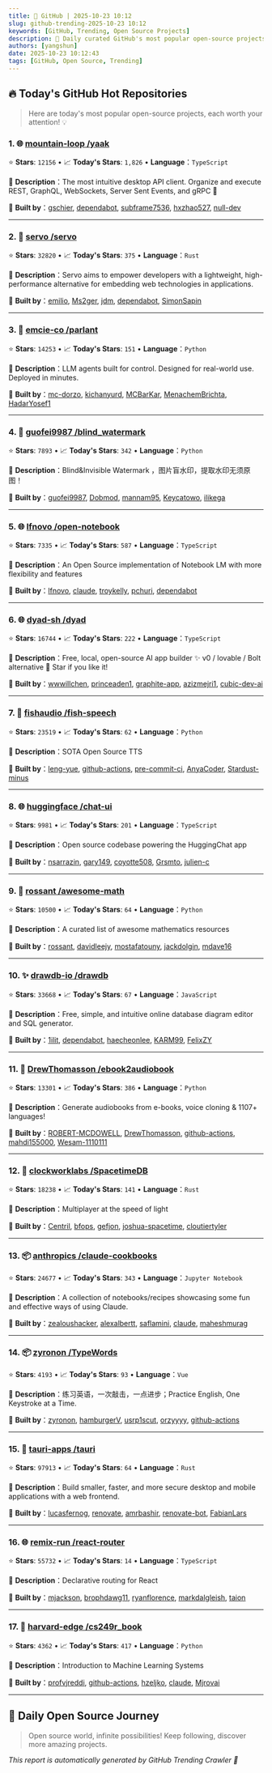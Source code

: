 ```yaml
---
title: 🚀 GitHub | 2025-10-23 10:12
slug: github-trending-2025-10-23 10:12
keywords: [GitHub, Trending, Open Source Projects]
description: 🌟 Daily curated GitHub's most popular open-source projects to help you stay on the pulse of technology!
authors: [yangshun]
date: 2025-10-23 10:12:43
tags: [GitHub, Open Source, Trending]
---
```


## 🔥 Today's GitHub Hot Repositories

> Here are today's most popular open-source projects, each worth your attention! 💡

### 1. 🌐 [mountain-loop /yaak](https://github.com/mountain-loop/yaak)

⭐ **Stars**: `12156`   •   📈 **Today's Stars**: `1,826`   •   **Language**：`TypeScript`

📝 **Description**：The most intuitive desktop API client. Organize and execute REST, GraphQL, WebSockets, Server Sent Events, and gRPC 🦬

🤝 **Built by**：[gschier](https://github.com/gschier), [dependabot](https://github.com/dependabot), [subframe7536](https://github.com/subframe7536), [hxzhao527](https://github.com/hxzhao527), [null-dev](https://github.com/null-dev)

---

### 2. 🦀 [servo /servo](https://github.com/servo/servo)

⭐ **Stars**: `32820`   •   📈 **Today's Stars**: `375`   •   **Language**：`Rust`

📝 **Description**：Servo aims to empower developers with a lightweight, high-performance alternative for embedding web technologies in applications.

🤝 **Built by**：[emilio](https://github.com/emilio), [Ms2ger](https://github.com/Ms2ger), [jdm](https://github.com/jdm), [dependabot](https://github.com/dependabot), [SimonSapin](https://github.com/SimonSapin)

---

### 3. 🐍 [emcie-co /parlant](https://github.com/emcie-co/parlant)

⭐ **Stars**: `14253`   •   📈 **Today's Stars**: `151`   •   **Language**：`Python`

📝 **Description**：LLM agents built for control. Designed for real-world use. Deployed in minutes.

🤝 **Built by**：[mc-dorzo](https://github.com/mc-dorzo), [kichanyurd](https://github.com/kichanyurd), [MCBarKar](https://github.com/MCBarKar), [MenachemBrichta](https://github.com/MenachemBrichta), [HadarYosef1](https://github.com/HadarYosef1)

---

### 4. 🐍 [guofei9987 /blind_watermark](https://github.com/guofei9987/blind_watermark)

⭐ **Stars**: `7893`   •   📈 **Today's Stars**: `342`   •   **Language**：`Python`

📝 **Description**：Blind&Invisible Watermark ，图片盲水印，提取水印无须原图！

🤝 **Built by**：[guofei9987](https://github.com/guofei9987), [Dobmod](https://github.com/Dobmod), [mannam95](https://github.com/mannam95), [Keycatowo](https://github.com/Keycatowo), [ilikega](https://github.com/ilikega)

---

### 5. 🌐 [lfnovo /open-notebook](https://github.com/lfnovo/open-notebook)

⭐ **Stars**: `7335`   •   📈 **Today's Stars**: `587`   •   **Language**：`TypeScript`

📝 **Description**：An Open Source implementation of Notebook LM with more flexibility and features

🤝 **Built by**：[lfnovo](https://github.com/lfnovo), [claude](https://github.com/claude), [troykelly](https://github.com/troykelly), [pchuri](https://github.com/pchuri), [dependabot](https://github.com/dependabot)

---

### 6. 🌐 [dyad-sh /dyad](https://github.com/dyad-sh/dyad)

⭐ **Stars**: `16744`   •   📈 **Today's Stars**: `222`   •   **Language**：`TypeScript`

📝 **Description**：Free, local, open-source AI app builder ✨ v0 / lovable / Bolt alternative 🌟 Star if you like it!

🤝 **Built by**：[wwwillchen](https://github.com/wwwillchen), [princeaden1](https://github.com/princeaden1), [graphite-app](https://github.com/graphite-app), [azizmejri1](https://github.com/azizmejri1), [cubic-dev-ai](https://github.com/cubic-dev-ai)

---

### 7. 🐍 [fishaudio /fish-speech](https://github.com/fishaudio/fish-speech)

⭐ **Stars**: `23519`   •   📈 **Today's Stars**: `62`   •   **Language**：`Python`

📝 **Description**：SOTA Open Source TTS

🤝 **Built by**：[leng-yue](https://github.com/leng-yue), [github-actions](https://github.com/github-actions), [pre-commit-ci](https://github.com/pre-commit-ci), [AnyaCoder](https://github.com/AnyaCoder), [Stardust-minus](https://github.com/Stardust-minus)

---

### 8. 🌐 [huggingface /chat-ui](https://github.com/huggingface/chat-ui)

⭐ **Stars**: `9981`   •   📈 **Today's Stars**: `201`   •   **Language**：`TypeScript`

📝 **Description**：Open source codebase powering the HuggingChat app

🤝 **Built by**：[nsarrazin](https://github.com/nsarrazin), [gary149](https://github.com/gary149), [coyotte508](https://github.com/coyotte508), [Grsmto](https://github.com/Grsmto), [julien-c](https://github.com/julien-c)

---

### 9. 🐍 [rossant /awesome-math](https://github.com/rossant/awesome-math)

⭐ **Stars**: `10500`   •   📈 **Today's Stars**: `64`   •   **Language**：`Python`

📝 **Description**：A curated list of awesome mathematics resources

🤝 **Built by**：[rossant](https://github.com/rossant), [davidleejy](https://github.com/davidleejy), [mostafatouny](https://github.com/mostafatouny), [jackdolgin](https://github.com/jackdolgin), [mdave16](https://github.com/mdave16)

---

### 10. ✨ [drawdb-io /drawdb](https://github.com/drawdb-io/drawdb)

⭐ **Stars**: `33668`   •   📈 **Today's Stars**: `67`   •   **Language**：`JavaScript`

📝 **Description**：Free, simple, and intuitive online database diagram editor and SQL generator.

🤝 **Built by**：[1ilit](https://github.com/1ilit), [dependabot](https://github.com/dependabot), [haecheonlee](https://github.com/haecheonlee), [KARM99](https://github.com/KARM99), [FelixZY](https://github.com/FelixZY)

---

### 11. 🐍 [DrewThomasson /ebook2audiobook](https://github.com/DrewThomasson/ebook2audiobook)

⭐ **Stars**: `13301`   •   📈 **Today's Stars**: `386`   •   **Language**：`Python`

📝 **Description**：Generate audiobooks from e-books, voice cloning & 1107+ languages!

🤝 **Built by**：[ROBERT-MCDOWELL](https://github.com/ROBERT-MCDOWELL), [DrewThomasson](https://github.com/DrewThomasson), [github-actions](https://github.com/github-actions), [mahdi155000](https://github.com/mahdi155000), [Wesam-1110111](https://github.com/Wesam-1110111)

---

### 12. 🦀 [clockworklabs /SpacetimeDB](https://github.com/clockworklabs/SpacetimeDB)

⭐ **Stars**: `18238`   •   📈 **Today's Stars**: `141`   •   **Language**：`Rust`

📝 **Description**：Multiplayer at the speed of light

🤝 **Built by**：[Centril](https://github.com/Centril), [bfops](https://github.com/bfops), [gefjon](https://github.com/gefjon), [joshua-spacetime](https://github.com/joshua-spacetime), [cloutiertyler](https://github.com/cloutiertyler)

---

### 13. 📦 [anthropics /claude-cookbooks](https://github.com/anthropics/claude-cookbooks)

⭐ **Stars**: `24677`   •   📈 **Today's Stars**: `343`   •   **Language**：`Jupyter Notebook`

📝 **Description**：A collection of notebooks/recipes showcasing some fun and effective ways of using Claude.

🤝 **Built by**：[zealoushacker](https://github.com/zealoushacker), [alexalbertt](https://github.com/alexalbertt), [saflamini](https://github.com/saflamini), [claude](https://github.com/claude), [maheshmurag](https://github.com/maheshmurag)

---

### 14. 📦 [zyronon /TypeWords](https://github.com/zyronon/TypeWords)

⭐ **Stars**: `4193`   •   📈 **Today's Stars**: `93`   •   **Language**：`Vue`

📝 **Description**：练习英语，一次敲击，一点进步；Practice English, One Keystroke at a Time.

🤝 **Built by**：[zyronon](https://github.com/zyronon), [hamburgerV](https://github.com/hamburgerV), [usrp1scut](https://github.com/usrp1scut), [orzyyyy](https://github.com/orzyyyy), [github-actions](https://github.com/github-actions)

---

### 15. 🦀 [tauri-apps /tauri](https://github.com/tauri-apps/tauri)

⭐ **Stars**: `97913`   •   📈 **Today's Stars**: `64`   •   **Language**：`Rust`

📝 **Description**：Build smaller, faster, and more secure desktop and mobile applications with a web frontend.

🤝 **Built by**：[lucasfernog](https://github.com/lucasfernog), [renovate](https://github.com/renovate), [amrbashir](https://github.com/amrbashir), [renovate-bot](https://github.com/renovate-bot), [FabianLars](https://github.com/FabianLars)

---

### 16. 🌐 [remix-run /react-router](https://github.com/remix-run/react-router)

⭐ **Stars**: `55732`   •   📈 **Today's Stars**: `14`   •   **Language**：`TypeScript`

📝 **Description**：Declarative routing for React

🤝 **Built by**：[mjackson](https://github.com/mjackson), [brophdawg11](https://github.com/brophdawg11), [ryanflorence](https://github.com/ryanflorence), [markdalgleish](https://github.com/markdalgleish), [taion](https://github.com/taion)

---

### 17. 🐍 [harvard-edge /cs249r_book](https://github.com/harvard-edge/cs249r_book)

⭐ **Stars**: `4362`   •   📈 **Today's Stars**: `417`   •   **Language**：`Python`

📝 **Description**：Introduction to Machine Learning Systems

🤝 **Built by**：[profvjreddi](https://github.com/profvjreddi), [github-actions](https://github.com/github-actions), [hzeljko](https://github.com/hzeljko), [claude](https://github.com/claude), [Mjrovai](https://github.com/Mjrovai)

---

## 🌈 Daily Open Source Journey

> Open source world, infinite possibilities! Keep following, discover more amazing projects.

*This report is automatically generated by GitHub Trending Crawler 🤖*
